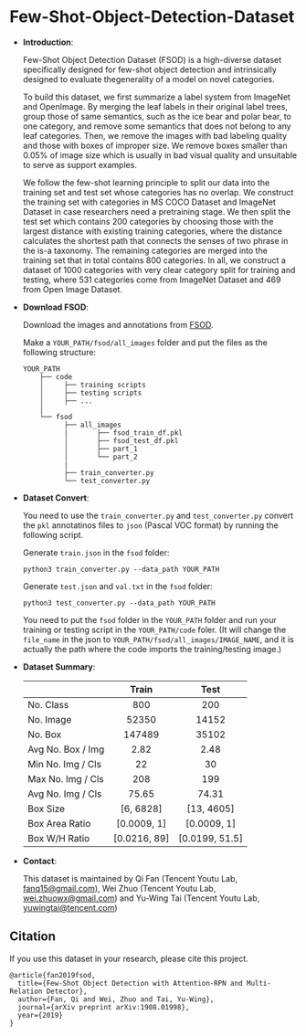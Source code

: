 # Few-Shot-Object-Detection-Dataset
- **Introduction**:

  Few-Shot Object Detection Dataset (FSOD) is a high-diverse dataset specifically designed for few-shot object detection and intrinsically designed to evaluate thegenerality of a model on novel categories. 
  
  To build this dataset, we first summarize a label system from ImageNet and OpenImage. By merging the leaf labels in their original label trees, group those of same semantics, such as the ice bear and polar bear, to one category, and remove some semantics that does not belong to any leaf categories. Then, we remove the images with bad labeling quality and those with boxes of improper size. We remove boxes smaller than 0.05% of image size which is usually in bad visual quality and unsuitable to serve as support examples. 

  We follow the few-shot learning principle to split our data into the training set and test set whose categories has no overlap. We construct the training set with categories in MS COCO Dataset and ImageNet Dataset in case researchers need a pretraining stage. We then split the test set which contains 200 categories by choosing those with the largest distance with existing training categories, where the distance calculates the shortest path that connects the senses of two phrase in the is-a taxonomy. The remaining categories are merged into the training set that in total contains 800 categories. In all, we construct a dataset of 1000 categories with very clear category split for training and testing, where 531 categories come from ImageNet Dataset and 469 from Open Image Dataset.


- **Download FSOD**:

  Download the images and annotations from [FSOD](https://drive.google.com/drive/folders/1XXADD7GvW8M_xzgFpHfudYDYtKtDgZGM?usp=sharing).

  Make a `YOUR_PATH/fsod/all_images` folder and put the files as the following structure:
  ```
  YOUR_PATH
      ├── code
      │     ├── training scripts
      │     ├── testing scripts
      │     ├── ...
      │ 
      └── fsod
            ├── all_images
            |       ├── fsod_train_df.pkl
            │       ├── fsod_test_df.pkl
            │       ├── part_1
            │       └── part_2
            |
            ├── train_converter.py
            └── test_converter.py
  ```  

- **Dataset Convert**:

  You need to use the `train_converter.py` and `test_converter.py` convert the `pkl` annotatinos files to `json` (Pascal VOC format) by running the following script. 
  
  
  Generate `train.json` in the `fsod` folder:
  ```
  python3 train_converter.py --data_path YOUR_PATH
  ```
  
  
  Generate `test.json` and `val.txt` in the `fsod` folder:
  ```
  python3 test_converter.py --data_path YOUR_PATH
  ```

    
  You need to put the `fsod` folder in the `YOUR_PATH` folder and run your training or testing script in the `YOUR_PATH/code` foler. (It will change the `file_name` in the json to `YOUR_PATH/fsod/all_images/IMAGE_NAME`, and it is actually the path where the code imports the training/testing image.)
  
- **Dataset Summary**:


    |  | Train | Test |
    | ---------- | :-----------:  | :-----------: |
    |No. Class | 800 | 200 |
    |No. Image | 52350 | 14152 |
    |No. Box | 147489 | 35102 |
    |Avg No. Box / Img  | 2.82 | 2.48 |
    |Min No. Img / Cls  | 22 | 30 |
    |Max No. Img / Cls  | 208 | 199 |
    |Avg No. Img / Cls  | 75.65 | 74.31 |
    |Box Size | [6, 6828] | [13, 4605] |
    |Box Area Ratio | [0.0009, 1] | [0.0009, 1] |
    |Box W/H Ratio | [0.0216, 89] | [0.0199, 51.5] |
    
- **Contact**:

  This dataset is maintained by Qi Fan (Tencent Youtu Lab, fanq15@gmail.com), Wei Zhuo (Tencent Youtu Lab, wei.zhuowx@gmail.com) and Yu-Wing Tai (Tencent Youtu Lab, yuwingtai@tencent.com) 

## Citation

  If you use this dataset in your research, please cite this project.

  ```
  @article{fan2019fsod,
    title={Few-Shot Object Detection with Attention-RPN and Multi-Relation Detector},
    author={Fan, Qi and Wei, Zhuo and Tai, Yu-Wing},
    journal={arXiv preprint arXiv:1908.01998},
    year={2019}
  }
  ```

